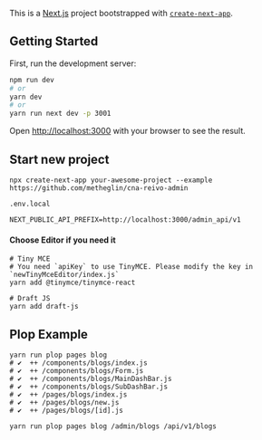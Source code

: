 This is a [Next.js](https://nextjs.org/) project bootstrapped with [`create-next-app`](https://github.com/vercel/next.js/tree/canary/packages/create-next-app).

## Getting Started

First, run the development server:

```bash
npm run dev
# or
yarn dev
# or
yarn run next dev -p 3001
```

Open [http://localhost:3000](http://localhost:3000) with your browser to see the result.

## Start new project

```
npx create-next-app your-awesome-project --example https://github.com/metheglin/cna-reivo-admin
```

`.env.local`

```
NEXT_PUBLIC_API_PREFIX=http://localhost:3000/admin_api/v1
```

#### Choose Editor if you need it

```
# Tiny MCE
# You need `apiKey` to use TinyMCE. Please modify the key in `newTinyMceEditor/index.js`
yarn add @tinymce/tinymce-react

# Draft JS
yarn add draft-js
```

## Plop Example

```
yarn run plop pages blog
# ✔  ++ /components/blogs/index.js
# ✔  ++ /components/blogs/Form.js
# ✔  ++ /components/blogs/MainDashBar.js
# ✔  ++ /components/blogs/SubDashBar.js
# ✔  ++ /pages/blogs/index.js
# ✔  ++ /pages/blogs/new.js
# ✔  ++ /pages/blogs/[id].js

yarn run plop pages blog /admin/blogs /api/v1/blogs
```